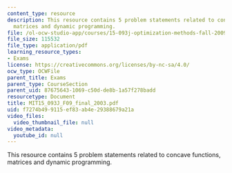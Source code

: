 ```yaml
---
content_type: resource
description: This resource contains 5 problem statements related to concave functions,
  matrices and dynamic programming.
file: /ol-ocw-studio-app/courses/15-093j-optimization-methods-fall-2009/f7274b499115ef83ab4e29388679a21a_MIT15_093J_F09_final_2003.pdf
file_size: 115532
file_type: application/pdf
learning_resource_types:
- Exams
license: https://creativecommons.org/licenses/by-nc-sa/4.0/
ocw_type: OCWFile
parent_title: Exams
parent_type: CourseSection
parent_uid: 87675643-1069-c50d-de8b-1a57f278badd
resourcetype: Document
title: MIT15_093J_F09_final_2003.pdf
uid: f7274b49-9115-ef83-ab4e-29388679a21a
video_files:
  video_thumbnail_file: null
video_metadata:
  youtube_id: null
---
```

This resource contains 5 problem statements related to concave functions, matrices and dynamic programming.